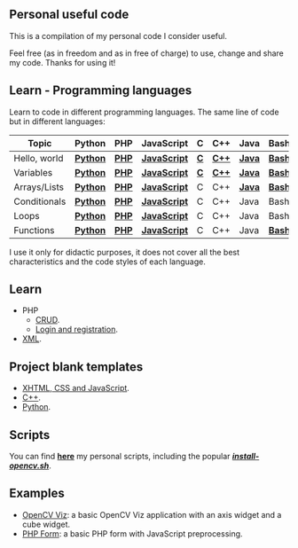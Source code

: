 ## Personal useful code

This is a compilation of my personal code I consider useful.

Feel free (as in freedom and as in free of charge) to use, change and share my code. Thanks for using it!

## Learn - Programming languages

Learn to code in different programming languages. The same line of code but in different languages:

| Topic        | Python | PHP | JavaScript | C | C++ | Java | Bash | PowerShell |
|--------------|--------|-----|------------|---|-----|------|------|------------|
| Hello, world | **[Python](learn/prog/00/00.py)** | **[PHP](learn/prog/00/00.php)** | **[JavaScript](learn/prog/00/00.js)** | **[C](learn/prog/00/00.c)** | **[C++](learn/prog/00/00.cpp)** | **[Java](learn/prog/00/J00.java)** | **[Bash](learn/prog/00/00.sh)** | **[PowerShell](learn/prog/00/00.ps1)** |
| Variables    | **[Python](learn/prog/01/01.py)** | **[PHP](learn/prog/01/01.php)** | **[JavaScript](learn/prog/01/01.js)** | **[C](learn/prog/01/01.c)** | **[C++](learn/prog/01/01.cpp)** | **[Java](learn/prog/01/J01.java)** | **[Bash](learn/prog/01/01.sh)** | **[PowerShell](learn/prog/01/01.ps1)** |
| Arrays/Lists | **[Python](learn/prog/02/02.py)** | **[PHP](learn/prog/02/02.php)** | **[JavaScript](learn/prog/02/02.js)** | C | C++ | **[Java](learn/prog/02/J02.java)**                               | **[Bash](learn/prog/02/02.sh)** | **[PowerShell](learn/prog/02/02.ps1)** |
| Conditionals | **[Python](learn/prog/03/03.py)** | **[PHP](learn/prog/03/03.php)** | **[JavaScript](learn/prog/03/03.js)** | C | C++ | Java                               | Bash                            | **[PowerShell](learn/prog/03/03.ps1)** |
| Loops        | **[Python](learn/prog/04/04.py)** | **[PHP](learn/prog/04/04.php)** | **[JavaScript](learn/prog/04/04.js)** | C | C++ | Java                               | Bash                            | **[PowerShell](learn/prog/04/04.ps1)** |
| Functions    | **[Python](learn/prog/05/05.py)** | **[PHP](learn/prog/05/05.php)** | **[JavaScript](learn/prog/05/05.js)** | C | C++ | Java                               | **[Bash](learn/prog/05/05.sh)**                            | **[PowerShell](learn/prog/05/05.ps1)** |

I use it only for didactic purposes, it does not cover all the best characteristics and the code styles of each language.

## Learn

* PHP
    * [CRUD](learn/php/crud).
    * [Login and registration](learn/php/login).
* [XML](learn/xml).

## Project blank templates

* [XHTML, CSS and JavaScript](templates/html).
* [C++](templates/cpp).
* [Python](templates/python).

## Scripts

You can find **[here](scripts)** my personal scripts, including the popular **[_install-opencv.sh_](scripts/bash/install-opencv.sh)**.

## Examples

* [OpenCV Viz](examples/cpp/opencv/viz): a basic OpenCV Viz application with an axis widget and a cube widget.
* [PHP Form](examples/php/form): a basic PHP form with JavaScript preprocessing.
